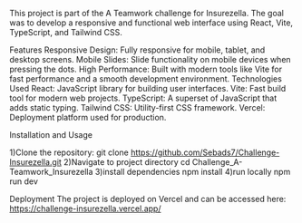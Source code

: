 This project is part of the A Teamwork challenge for Insurezella. The goal was to develop a responsive and functional web interface using React, Vite, TypeScript, and Tailwind CSS.

Features
Responsive Design: Fully responsive for mobile, tablet, and desktop screens.
Mobile Slides: Slide functionality on mobile devices when pressing the dots.
High Performance: Built with modern tools like Vite for fast performance and a smooth development environment.
Technologies Used
React: JavaScript library for building user interfaces.
Vite: Fast build tool for modern web projects.
TypeScript: A superset of JavaScript that adds static typing.
Tailwind CSS: Utility-first CSS framework.
Vercel: Deployment platform used for production.

Installation and Usage

1)Clone the repository:
git clone https://github.com/Sebads7/Challenge-Insurezella.git
2)Navigate to project directory
cd Challenge_A-Teamwork_Insurezella
3)install dependencies
npm install
4)run locally
npm run dev

Deployment
The project is deployed on Vercel and can be accessed here: https://challenge-insurezella.vercel.app/
